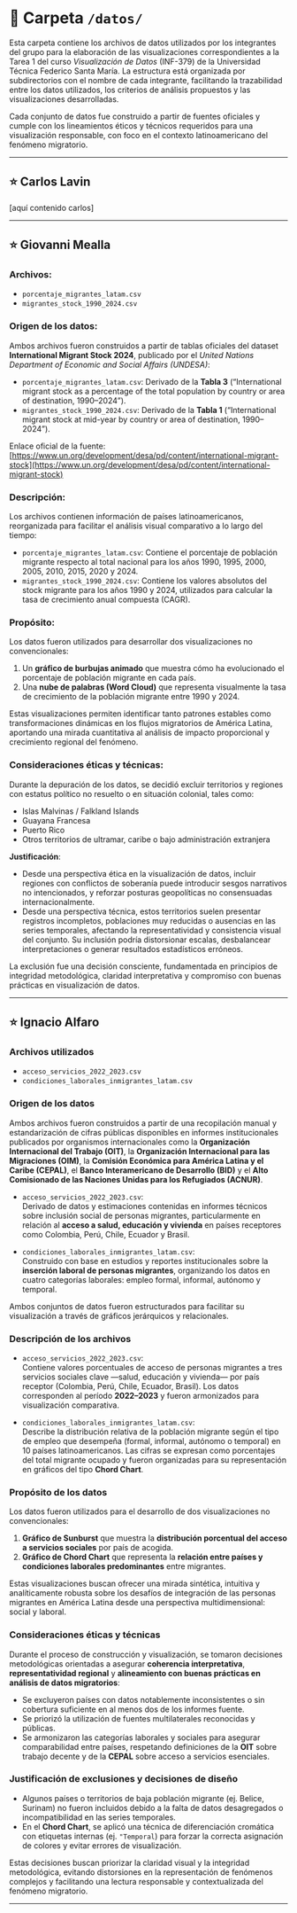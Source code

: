 # 📁 Carpeta `/datos/`

Esta carpeta contiene los archivos de datos utilizados por los integrantes del grupo para la elaboración de las visualizaciones correspondientes a la Tarea 1 del curso *Visualización de Datos* (INF-379) de la Universidad Técnica Federico Santa María. La estructura está organizada por subdirectorios con el nombre de cada integrante, facilitando la trazabilidad entre los datos utilizados, los criterios de análisis propuestos y las visualizaciones desarrolladas.

Cada conjunto de datos fue construido a partir de fuentes oficiales y cumple con los lineamientos éticos y técnicos requeridos para una visualización responsable, con foco en el contexto latinoamericano del fenómeno migratorio.

---

## ⭐ Carlos Lavin

[aquí contenido carlos]

---

## ⭐ Giovanni Mealla

### Archivos:

- `porcentaje_migrantes_latam.csv`
- `migrantes_stock_1990_2024.csv`

### Origen de los datos:

Ambos archivos fueron construidos a partir de tablas oficiales del dataset **International Migrant Stock 2024**, publicado por el *United Nations Department of Economic and Social Affairs (UNDESA)*:

- `porcentaje_migrantes_latam.csv`: Derivado de la **Tabla 3** (“International migrant stock as a percentage of the total population by country or area of destination, 1990–2024”).
- `migrantes_stock_1990_2024.csv`: Derivado de la **Tabla 1** (“International migrant stock at mid-year by country or area of destination, 1990–2024”).

Enlace oficial de la fuente: [https://www.un.org/development/desa/pd/content/international-migrant-stock](https://www.un.org/development/desa/pd/content/international-migrant-stock)

### Descripción:

Los archivos contienen información de países latinoamericanos, reorganizada para facilitar el análisis visual comparativo a lo largo del tiempo:

- `porcentaje_migrantes_latam.csv`: Contiene el porcentaje de población migrante respecto al total nacional para los años 1990, 1995, 2000, 2005, 2010, 2015, 2020 y 2024.
- `migrantes_stock_1990_2024.csv`: Contiene los valores absolutos del stock migrante para los años 1990 y 2024, utilizados para calcular la tasa de crecimiento anual compuesta (CAGR).

### Propósito:

Los datos fueron utilizados para desarrollar dos visualizaciones no convencionales:

1. Un **gráfico de burbujas animado** que muestra cómo ha evolucionado el porcentaje de población migrante en cada país.
2. Una **nube de palabras (Word Cloud)** que representa visualmente la tasa de crecimiento de la población migrante entre 1990 y 2024.

Estas visualizaciones permiten identificar tanto patrones estables como transformaciones dinámicas en los flujos migratorios de América Latina, aportando una mirada cuantitativa al análisis de impacto proporcional y crecimiento regional del fenómeno.

### Consideraciones éticas y técnicas:

Durante la depuración de los datos, se decidió excluir territorios y regiones con estatus político no resuelto o en situación colonial, tales como:

- Islas Malvinas / Falkland Islands
- Guayana Francesa
- Puerto Rico
- Otros territorios de ultramar, caribe o bajo administración extranjera

**Justificación**:

- Desde una perspectiva ética en la visualización de datos, incluir regiones con conflictos de soberanía puede introducir sesgos narrativos no intencionados, y reforzar posturas geopolíticas no consensuadas internacionalmente.
- Desde una perspectiva técnica, estos territorios suelen presentar registros incompletos, poblaciones muy reducidas o ausencias en las series temporales, afectando la representatividad y consistencia visual del conjunto. Su inclusión podría distorsionar escalas, desbalancear interpretaciones o generar resultados estadísticos erróneos.

La exclusión fue una decisión consciente, fundamentada en principios de integridad metodológica, claridad interpretativa y compromiso con buenas prácticas en visualización de datos.

---

## ⭐ Ignacio Alfaro

### Archivos utilizados

- `acceso_servicios_2022_2023.csv`  
- `condiciones_laborales_inmigrantes_latam.csv`

### Origen de los datos

Ambos archivos fueron construidos a partir de una recopilación manual y estandarización de cifras públicas disponibles en informes institucionales publicados por organismos internacionales como la **Organización Internacional del Trabajo (OIT)**, la **Organización Internacional para las Migraciones (OIM)**, la **Comisión Económica para América Latina y el Caribe (CEPAL)**, el **Banco Interamericano de Desarrollo (BID)** y el **Alto Comisionado de las Naciones Unidas para los Refugiados (ACNUR)**.

- `acceso_servicios_2022_2023.csv`:  
  Derivado de datos y estimaciones contenidas en informes técnicos sobre inclusión social de personas migrantes, particularmente en relación al **acceso a salud, educación y vivienda** en países receptores como Colombia, Perú, Chile, Ecuador y Brasil.

- `condiciones_laborales_inmigrantes_latam.csv`:  
  Construido con base en estudios y reportes institucionales sobre la **inserción laboral de personas migrantes**, organizando los datos en cuatro categorías laborales: empleo formal, informal, autónomo y temporal.

Ambos conjuntos de datos fueron estructurados para facilitar su visualización a través de gráficos jerárquicos y relacionales.


### Descripción de los archivos

- `acceso_servicios_2022_2023.csv`:  
  Contiene valores porcentuales de acceso de personas migrantes a tres servicios sociales clave —salud, educación y vivienda— por país receptor (Colombia, Perú, Chile, Ecuador, Brasil). Los datos corresponden al período **2022–2023** y fueron armonizados para visualización comparativa.

- `condiciones_laborales_inmigrantes_latam.csv`:  
  Describe la distribución relativa de la población migrante según el tipo de empleo que desempeña (formal, informal, autónomo o temporal) en 10 países latinoamericanos. Las cifras se expresan como porcentajes del total migrante ocupado y fueron organizadas para su representación en gráficos del tipo **Chord Chart**.


### Propósito de los datos

Los datos fueron utilizados para el desarrollo de dos visualizaciones no convencionales:

1. **Gráfico de Sunburst** que muestra la **distribución porcentual del acceso a servicios sociales** por país de acogida.
2. **Gráfico de Chord Chart** que representa la **relación entre países y condiciones laborales predominantes** entre migrantes.

Estas visualizaciones buscan ofrecer una mirada sintética, intuitiva y analíticamente robusta sobre los desafíos de integración de las personas migrantes en América Latina desde una perspectiva multidimensional: social y laboral.


### Consideraciones éticas y técnicas

Durante el proceso de construcción y visualización, se tomaron decisiones metodológicas orientadas a asegurar **coherencia interpretativa**, **representatividad regional** y **alineamiento con buenas prácticas en análisis de datos migratorios**:

- Se excluyeron países con datos notablemente inconsistentes o sin cobertura suficiente en al menos dos de los informes fuente.
- Se priorizó la utilización de fuentes multilaterales reconocidas y públicas.
- Se armonizaron las categorías laborales y sociales para asegurar comparabilidad entre países, respetando definiciones de la **OIT** sobre trabajo decente y de la **CEPAL** sobre acceso a servicios esenciales.


### Justificación de exclusiones y decisiones de diseño

- Algunos países o territorios de baja población migrante (ej. Belice, Surinam) no fueron incluidos debido a la falta de datos desagregados o incompatibilidad en las series temporales.
- En el **Chord Chart**, se aplicó una técnica de diferenciación cromática con etiquetas internas (ej. `"Temporal`) para forzar la correcta asignación de colores y evitar errores de visualización.

Estas decisiones buscan priorizar la claridad visual y la integridad metodológica, evitando distorsiones en la representación de fenómenos complejos y facilitando una lectura responsable y contextualizada del fenómeno migratorio.

---
